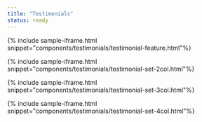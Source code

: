 ```yaml
---
title: "Testimonials"
status: ready
---
```


{% include sample-iframe.html snippet="components/testimonials/testimonial-feature.html"%}

{% include sample-iframe.html snippet="components/testimonials/testimonial-set-2col.html"%}

{% include sample-iframe.html snippet="components/testimonials/testimonial-set-3col.html"%}

{% include sample-iframe.html snippet="components/testimonials/testimonial-set-4col.html"%}